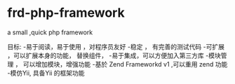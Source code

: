 # frd-php-framework
a small ,quick php framework

目标:
  -易于阅读，易于使用 ，对程序员友好
  -稳定 ， 有完善的测试代码
  -可扩展 ，可以扩展本身的功能， 替换组件，
  -易于集成，可以方便加入第三方库
  -模块管理 ， 可以增加模块，增强功能
  -基於 Zend Frameworkd v1 ,可以重用 zend 功能
  -模仿Yii, 具备Yii 的框架功能
